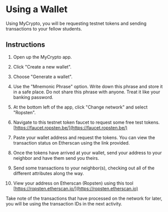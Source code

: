 # Using a Wallet

Using MyCrypto, you will be requesting testnet tokens and sending transactions to your fellow students.

## Instructions

1. Open up the MyCrypto app.

2. Click "Create a new wallet".

3. Choose "Generate a wallet".

4. Use the "Mnemonic Phrase" option. Write down this phrase and store it in a safe place. Do not share this phrase with anyone.
   Treat it like your banking password.

5. At the bottom left of the app, click "Change network" and select "Ropsten".

6. Navigate to this testnet token faucet to request some free test tokens. [https://faucet.ropsten.be/](https://faucet.ropsten.be/)

7. Paste your wallet address and request the tokens. You can view the transaction status on Etherscan using the link provided.

8. Once the tokens have arrived at your wallet, send your address to your neighbor and have them send you theirs.

9. Send some transactions to your neighbor(s), checking out all of the different attributes along the way.

10. View your address on Etherscan (Ropsten) using this tool [https://ropsten.etherscan.io/](https://ropsten.etherscan.io)

Take note of the transactions that have processed on the network for later, you will be using the transaction IDs in the next activity.

